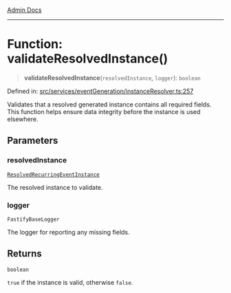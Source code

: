 [Admin Docs](/)

***

# Function: validateResolvedInstance()

> **validateResolvedInstance**(`resolvedInstance`, `logger`): `boolean`

Defined in: [src/services/eventGeneration/instanceResolver.ts:257](https://github.com/Sourya07/talawa-api/blob/4e4298c85a0d2c28affa824f2aab7ec32b5f3ac5/src/services/eventGeneration/instanceResolver.ts#L257)

Validates that a resolved generated instance contains all required fields.
This function helps ensure data integrity before the instance is used elsewhere.

## Parameters

### resolvedInstance

[`ResolvedRecurringEventInstance`](../../../../drizzle/tables/recurringEventInstances/type-aliases/ResolvedRecurringEventInstance.md)

The resolved instance to validate.

### logger

`FastifyBaseLogger`

The logger for reporting any missing fields.

## Returns

`boolean`

`true` if the instance is valid, otherwise `false`.
